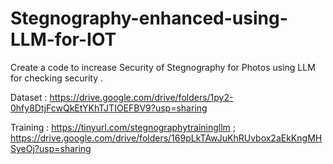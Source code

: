 # Stegnography-enhanced-using-LLM-for-IOT
Create a code to increase Security of Stegnography for Photos using LLM for checking security .

Dataset : https://drive.google.com/drive/folders/1py2-0hfy8DtjFcwQkEtYKhTJTIOEFBV9?usp=sharing   

Training : https://tinyurl.com/stegnographytrainingllm ;
           https://drive.google.com/drive/folders/169pLkTAwJuKhRUvbox2aEkKngMHSyeOj?usp=sharing
